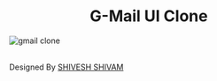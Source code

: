 <h1 align="center"> G-Mail UI Clone</h1>


![gmail clone](https://user-images.githubusercontent.com/78317220/199171831-011fbbad-dd19-45f8-8339-052595e54c0e.png) </br></br>

Designed By <a href="https://www.linkedin.com/in/sudoshivesh">SHIVESH SHIVAM</a>
